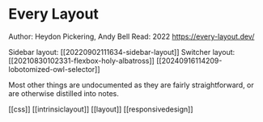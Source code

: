# Every Layout

Author: Heydon Pickering, Andy Bell
Read: 2022
https://every-layout.dev/

Sidebar layout: [[20220902111634-sidebar-layout]]
Switcher layout: [[20210830102331-flexbox-holy-albatross]]
[[20240916114209-lobotomized-owl-selector]]

Most other things are undocumented as they are fairly straightforward, or are otherwise distilled into notes.

[[css]]
[[intrinsiclayout]]
[[layout]]
[[responsivedesign]]